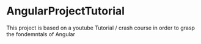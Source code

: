 # AngularProjectTutorial
This project is based on a youtube Tutorial / crash course in order to grasp the fondemntals of Angular 
